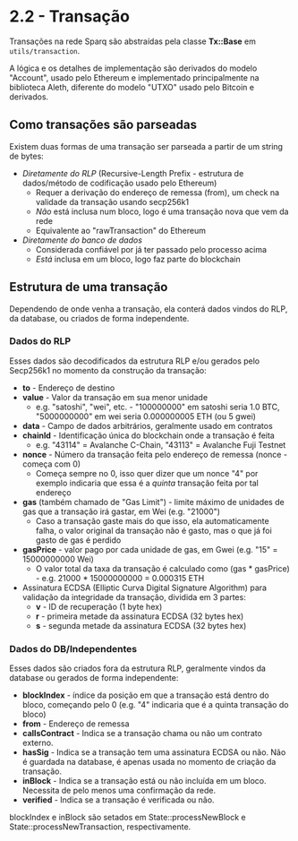 # 2.2 - Transação

Transações na rede Sparq são abstraídas pela classe **Tx::Base** em `utils/transaction`.

A lógica e os detalhes de implementação são derivados do modelo "Account", usado pelo Ethereum e implementado principalmente na biblioteca Aleth, diferente do modelo "UTXO" usado pelo Bitcoin e derivados.

## Como transações são parseadas

Existem duas formas de uma transação ser parseada a partir de um string de bytes:

* *Diretamente do RLP* (Recursive-Length Prefix - estrutura de dados/método de codificação usado pelo Ethereum)
  * Requer a derivação do endereço de remessa (from), um check na validade da transação usando secp256k1
  * *Não* está inclusa num bloco, logo é uma transação nova que vem da rede
  * Equivalente ao "rawTransaction" do Ethereum
* *Diretamente do banco de dados*
  * Considerada confiável por já ter passado pelo processo acima
  * *Está* inclusa em um bloco, logo faz parte do blockchain

## Estrutura de uma transação

Dependendo de onde venha a transação, ela conterá dados vindos do RLP, da database, ou criados de forma independente.

### Dados do RLP

Esses dados são decodificados da estrutura RLP e/ou gerados pelo Secp256k1 no momento da construção da transação:

* **to** - Endereço de destino
* **value** - Valor da transação em sua menor unidade
  * e.g. "satoshi", "wei", etc. - "100000000" em satoshi seria 1.0 BTC, "5000000000" em wei seria 0.000000005 ETH (ou 5 gwei)
* **data** - Campo de dados arbitrários, geralmente usado em contratos
* **chainId** - Identificação única do blockchain onde a transação é feita
  * e.g. "43114" = Avalanche C-Chain, "43113" = Avalanche Fuji Testnet
* **nonce** - Número da transação feita pelo endereço de remessa (nonce - começa com 0)
  * Começa sempre no 0, isso quer dizer que um nonce "4" por exemplo indicaria que essa é a *quinta* transação feita por tal endereço
* **gas** (também chamado de "Gas Limit") - limite máximo de unidades de gas que a transação irá gastar, em Wei (e.g. "21000")
  * Caso a transação gaste mais do que isso, ela automaticamente falha, o valor original da transação não é gasto, mas o que já foi gasto de gas é perdido
* **gasPrice** - valor pago por cada unidade de gas, em Gwei (e.g. "15" = 15000000000 Wei)
  * O valor total da taxa da transação é calculado como (gas * gasPrice) - e.g. 21000 * 15000000000 = 0.000315 ETH
* Assinatura ECDSA (Elliptic Curva Digital Signature Algorithm) para validação da integridade da transação, dividida em 3 partes:
  * **v** - ID de recuperação (1 byte hex)
  * **r** - primeira metade da assinatura ECDSA (32 bytes hex)
  * **s** - segunda metade da assinatura ECDSA (32 bytes hex)

### Dados do DB/Independentes

Esses dados são criados fora da estrutura RLP, geralmente vindos da database ou gerados de forma independente:

* **blockIndex** - índice da posição em que a transação está dentro do bloco, começando pelo 0 (e.g. "4" indicaria que é a quinta transação do bloco)
* **from** - Endereço de remessa
* **callsContract** - Indica se a transação chama ou não um contrato externo.
* **hasSig** - Indica se a transação tem uma assinatura ECDSA ou não. Não é guardada na database, é apenas usada no momento de criação da transação.
* **inBlock** - Indica se a transação está ou não incluída em um bloco. Necessita de pelo menos uma confirmação da rede.
* **verified** - Indica se a transação é verificada ou não.

blockIndex e inBlock são setados em State::processNewBlock e State::processNewTransaction, respectivamente.

